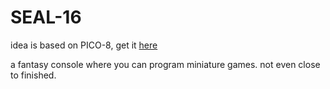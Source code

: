 # SEAL-16
idea is based on PICO-8, get it [here](https://pico-8.com)

a fantasy console where you can program miniature games. not even close to finished.
